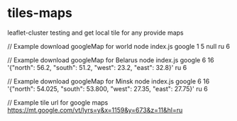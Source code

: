 # tiles-maps
leaflet-cluster testing and get local tile for any provide maps

// Example download googleMap for world
node index.js google 1 5 null ru 6

// Example download googleMap for Belarus
node index.js google 6 16 '{\"north\": 56.2, \"south\": 51.2, \"west\": 23.2, \"east\": 32.8}' ru 6

// Example download googleMap for Minsk
node index.js google 6 16 '{\"north\": 54.025, \"south\": 53.800, \"west\": 27.35, \"east\": 27.75}' ru 6

// Example tile url for google maps
https://mt.google.com/vt/lyrs=y&x=1159&y=673&z=11&hl=ru